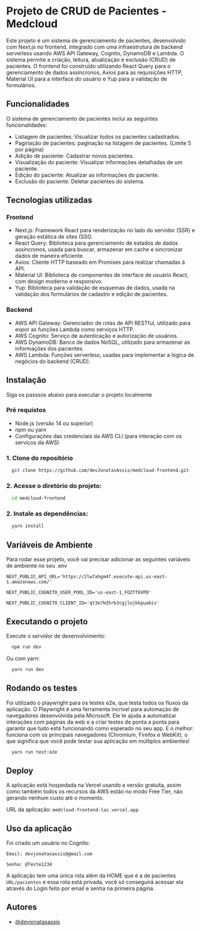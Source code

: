 
# Projeto de CRUD de Pacientes - Medcloud

Este projeto é um sistema de gerenciamento de pacientes, desenvolvido com Next.js no frontend, integrado com uma infraestrutura de backend serverless usando AWS API Gateway, Cognito, DynamoDB e Lambda. O sistema permite a criação, leitura, atualização e exclusão (CRUD) de pacientes. O frontend foi construído utilizando React Query para o gerenciamento de dados assíncronos, Axios para as requisições HTTP, Material UI para a interface do usuário e Yup para a validação de formulários.


## Funcionalidades

O sistema de gerenciamento de pacientes inclui as seguintes funcionalidades:

- Listagem de pacientes: Visualizar todos os pacientes cadastrados.
- Paginação de pacientes: paginação na listagem de pacientes. (Limite 5 por página)
- Adição de paciente: Cadastrar novos pacientes.
- Visualização do paciente: Visualizar informações detalhadas de um paciente.
- Edição do paciente: Atualizar as informações do paciente.
- Exclusão do paciente: Deletar pacientes do sistema.


## Tecnologias utilizadas

### Frontend

- Next.js: Framework React para renderização no lado do servidor (SSR) e geração estática de sites (SSG.
- React Query: Biblioteca para gerenciamento de estados de dados assíncronos, usada para buscar, armazenar em cache e sincronizar dados de maneira eficiente.
- Axios: Cliente HTTP baseado em Promises para realizar chamadas à API.
- Material UI: Biblioteca de componentes de interface de usuário React, com design moderno e responsivo.
- Yup: Biblioteca para validação de esquemas de dados, usada na validação dos formulários de cadastro e edição de pacientes.

### Backend

- AWS API Gateway: Gerenciador de rotas de API RESTful, utilizado para expor as funções Lambda como serviços HTTP.
- AWS Cognito: Serviço de autenticação e autorização de usuários.
- AWS DynamoDB: Banco de dados NoSQL, utilizado para armazenar as informações dos pacientes.
- AWS Lambda: Funções serverless, usadas para implementar a lógica de negócios do backend (CRUD).
## Instalação

Siga os passsos abaixo para executar o projeto localmente

### Pré requistos

- Node.js (versão 14 ou superior)
- npm ou yarn
- Configurações das credenciais da AWS CLI (para interação com os serviços da AWS) 

### 1. Clone do repositório

```bash
  git clone https://github.com/devJonatasAssis/medcloud-frontend.git
```

### 2. Acesse o diretório do projeto: 

```bash
  cd medcloud-frontend
```

### 2. Instale as dependências: 

```bash
  yarn install
```
## Variáveis de Ambiente

Para rodar esse projeto, você vai precisar adicionar as seguintes variáveis de ambiente no seu .env

`NEXT_PUBLIC_API_URL='https://2lw7ahgm4f.execute-api.us-east-1.amazonaws.com/'`

`NEXT_PUBLIC_COGNITO_USER_POOL_ID='us-east-1_FOZTf6VPD'`

`NEXT_PUBLIC_COGNITO_CLIENT_ID='qt3e7kd5rb3cgjlojkkpuabiv'`


## Executando o projeto

Execute o servidor de desenvolvimento:

```bash
  npm run dev
```

Ou com yarn:

```bash
  yarn run dev
```
## Rodando os testes

Foi utilizado o playwright para os testes e2e, que testa todos os fluxos da aplicação. O Playwright é uma ferramenta incrível para automação de navegadores desenvolvida pela Microsoft. Ele te ajuda a automatizar interações com páginas da web e a criar testes de ponta a ponta para garantir que tudo está funcionando como esperado no seu app. E o melhor: funciona com os principais navegadores (Chromium, Firefox e WebKit), o que significa que você pode testar sua aplicação em múltiplos ambientes!

```bash
  yarn run test:e2e
```

## Deploy

A aplicação está hospedada na Vercel usando a versão gratuita, assim como também todos os recursos da AWS estão no modo Free Tier, não gerando nenhum custo até o momento.

URL da aplicação: `medcloud-frontend-lac.vercel.app`

## Uso da aplicação

Foi criado um usuário no Cognito: 

`Email: devjonatasassis@gmail.com`

`Senha: @Teste1234`

A aplicação tem uma única rota além da HOME que é a de pacientes `URL/pacientes` e essa rota está privada, você só conseguirá acessar ela através do Login feito por email e senha na primeira página.  

## Autores

- [@devjonatasassis](https://www.github.com/devjonatasassis)

